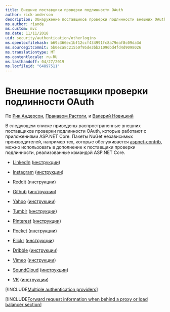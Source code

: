 ```yaml
---
title: Внешние поставщики проверки подлинности OAuth
author: rick-anderson
description: Обнаружение поставщиков проверки подлинности внешних OAuth, которые работают с приложениями ASP.NET Core.
ms.author: riande
ms.custom: mvc
ms.date: 11/11/2018
uid: security/authentication/otherlogins
ms.openlocfilehash: b69c366ec1bf12ccf434991fc8a79eaf8c09da3d
ms.sourcegitcommit: 5b0eca8c21550f95de3bb21096bd4fd4d9098026
ms.translationtype: MT
ms.contentlocale: ru-RU
ms.lasthandoff: 04/27/2019
ms.locfileid: "64897511"
---
```

# <a name="external-oauth-authentication-providers"></a>Внешние поставщики проверки подлинности OAuth

По [Рик Андерсон](https://twitter.com/RickAndMSFT), [Пранавом Растоги](https://github.com/rustd), и [Валерий Новицкий](https://github.com/01binary)

В следующем списке приведены распространенные внешних поставщиков проверки подлинности OAuth, которые работают с приложениями ASP.NET Core. Пакеты NuGet независимых производителей, например тех, которые обслуживается [aspnet-contrib](https://www.nuget.org/packages?q=owners%3Aaspnet-contrib+title%3AOAuth), можно использовать в дополнение к поставщики проверки подлинности, реализованные командой ASP.NET Core.

* [LinkedIn](https://www.linkedin.com/developer/apps) ([инструкции](https://developer.linkedin.com/docs/oauth2))

* [Instagram](https://www.instagram.com/developer/register/) ([инструкции](https://www.instagram.com/developer/authentication/))

* [Reddit](https://www.reddit.com/login?dest=https%3A%2F%2Fwww.reddit.com%2Fprefs%2Fapps) ([инструкции](https://github.com/reddit/reddit/wiki/OAuth2-Quick-Start-Example))

* [Github](https://github.com/login?return_to=https%3A%2F%2Fgithub.com%2Fsettings%2Fapplications%2Fnew) ([инструкции](https://developer.github.com/v3/oauth/))

* [Yahoo](https://login.yahoo.com/config/login?src=devnet&.done=http%3A%2F%2Fdeveloper.yahoo.com%2Fapps%2Fcreate%2F) ([инструкции](https://developer.yahoo.com/bbauth/user.html))

* [Tumblr](https://www.tumblr.com/oauth/apps) ([инструкции](https://www.tumblr.com/docs/api/v2#auth))

* [Pinterest](https://www.pinterest.com/login/?next=http%3A%2F%2Fdevsite%2Fapps%2F) ([инструкции](https://developers.pinterest.com/docs/api/overview/?))

* [Pocket](https://getpocket.com/developer/apps/new) ([инструкции](https://getpocket.com/developer/docs/authentication))

* [Flickr](https://www.flickr.com/services/apps/create) ([инструкции](https://www.flickr.com/services/api/auth.oauth.html))

* [Dribble](https://dribbble.com/signup) ([инструкции](http://developer.dribbble.com/v1/oauth/))

* [Vimeo](https://vimeo.com/join) ([инструкции](https://developer.vimeo.com/api/authentication))

* [SoundCloud](https://soundcloud.com/you/apps/new) ([инструкции](https://developers.soundcloud.com/blog/we-love-oauth-2))

* [VK](https://vk.com/apps?act=manage) ([инструкции](https://vk.com/pages?oid=-17680044&p=Authorizing_Sites))

[!INCLUDE[Multiple authentication providers](includes/chain-auth-providers.md)]

[!INCLUDE[Forward request information when behind a proxy or load balancer section](includes/forwarded-headers-middleware.md)]
